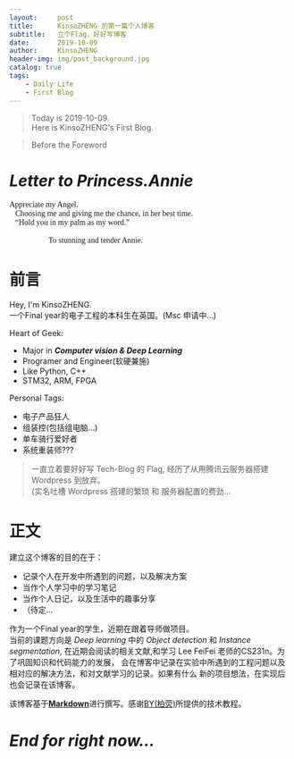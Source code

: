 ```yaml
---
layout:     post
title:      KinsoZHENG 的第一篇个人博客
subtitle:   立个Flag，好好写博客
date:       2019-10-09
author:     KinsoZHENG
header-img: img/post_background.jpg
catalog: true
tags:
    - Daily Life
    - First Blog
---
```

>Today is 2019-10-09. <br>
 Here is KinsoZHENG's First Blog. <br>
 
> Before the Foreword
 # *Letter to Princess.Annie*
 
 <font face='Blackadder ITC'>
 Appreciate my Angel.<br>
 &nbsp;&nbsp;&nbsp;Choosing me and giving me the chance, in her best time.<br>
 &nbsp;&nbsp;&nbsp;“Hold you in my palm as my word.” <br>
 <br>
 &nbsp;&nbsp;&nbsp;&nbsp;&nbsp;&nbsp;&nbsp;&nbsp;&nbsp;&nbsp;&nbsp;&nbsp;&nbsp;&nbsp;&nbsp;&nbsp;&nbsp;&nbsp;&nbsp;&nbsp;To stunning and tender Annie.<br>
 </font>

# 前言

Hey, I'm KinsoZHENG. <br>
一个Final year的电子工程的本科生在英国。(Msc 申请中...)<br>

Heart of Geek:
- Major in ***Computer vision & Deep Learning***
- Programer and Engineer(软硬兼施)
- Like Python, C++
- STM32, ARM, FPGA

Personal Tags:
- 电子产品狂人
- 组装控(包括组电脑...)
- 单车骑行爱好者
- 系统重装师???


>一直立着要好好写 Tech-Blog 的 Flag, 经历了从用腾讯云服务器搭建 Wordpress 到放弃。<br>
(实名吐槽 Wordpress 搭建的繁琐 和 服务器配置的费劲...<br>

# 正文


建立这个博客的目的在于：<br>
- 记录个人在开发中所遇到的问题，以及解决方案
- 当作个人学习中的学习笔记
- 当作个人日记，以及生活中的趣事分享
- （待定...

作为一个Final year的学生，近期在跟着导师做项目。<br>
当前的课题方向是 *Deep learning* 中的 *Object detection* 和 *Instance segmentation*,
在近期会阅读的相关文献,和学习 Lee FeiFei 老师的CS231n。为了巩固知识和代码能力的发展，
会在博客中记录在实验中所遇到的工程问题以及相对应的解决方法，和对文献学习的记录。如果有什么
新的项目想法，在实现后也会记录在该博客。<br>


该博客基于[**Markdown**](https://daringfireball.net/projects/markdown/)进行撰写。感谢[BY(柏荧)](https://qiubaiying.github.io/)所提供的技术教程。



# ***End for right now...***



